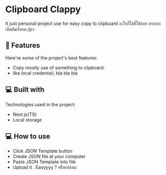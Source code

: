 # Clipboard Clappy

<p id="description">It just personal project use for easy copy to clipboard อะไรก็ได้ที่ใช้บ่อย สากกระเบือยันเรือรบ./p>

<h2>🧐 Features</h2>

Here're some of the project's best features:

-   Copy mostly use of something to clipboard.
-   like local credentail, bla bla bla

<h2>💻 Built with</h2>

Technologies used in the project:

-   Next.js(TS)
-   Local storage

<h2>💻 How to use</h2>

-   Click JSON Template button
-   Create JSON file at your computer
-   Paste JSON Template into file
-   Upload it . Easyyyy ? หรือเปล่านะ
